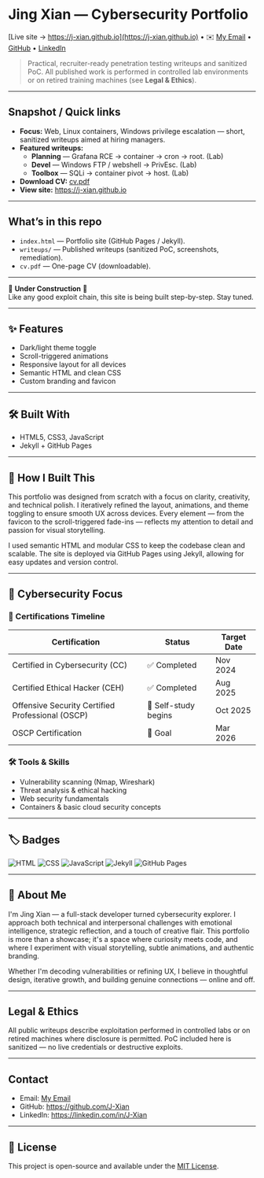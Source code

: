 # Jing Xian — Cybersecurity Portfolio  
[Live site → https://j-xian.github.io](https://j-xian.github.io) • ✉️ [My Email](mailto:jingxian06@hotmail.com) • [GitHub](https://github.com/J-Xian) • [LinkedIn](https://linkedin.com/in/j-xian)

> Practical, recruiter-ready penetration testing writeups and sanitized PoC. All published work is performed in controlled lab environments or on retired training machines (see **Legal & Ethics**).

---

## Snapshot / Quick links
- **Focus:** Web, Linux containers, Windows privilege escalation — short, sanitized writeups aimed at hiring managers.  
- **Featured writeups:**  
  - **Planning** — Grafana RCE → container → cron → root. (Lab)  
  - **Devel** — Windows FTP / webshell → PrivEsc. (Lab)  
  - **Toolbox** — SQLi → container pivot → host. (Lab)  
- **Download CV:** [cv.pdf](https://j-xian.github.io/File/Jing_Xian_Ching_CV.pdf)  
- **View site:** https://j-xian.github.io

---

## What’s in this repo
- `index.html` — Portfolio site (GitHub Pages / Jekyll).  
- `writeups/` — Published writeups (sanitized PoC, screenshots, remediation).  
- `cv.pdf` — One-page CV (downloadable).

---

🚧 **Under Construction** 🚧  
Like any good exploit chain, this site is being built step-by-step. Stay tuned.

---

## ✨ Features
- Dark/light theme toggle  
- Scroll-triggered animations  
- Responsive layout for all devices  
- Semantic HTML and clean CSS  
- Custom branding and favicon

---

## 🛠️ Built With
- HTML5, CSS3, JavaScript  
- Jekyll + GitHub Pages

---

## 🧠 How I Built This
This portfolio was designed from scratch with a focus on clarity, creativity, and technical polish. I iteratively refined the layout, animations, and theme toggling to ensure smooth UX across devices. Every element — from the favicon to the scroll-triggered fade-ins — reflects my attention to detail and passion for visual storytelling.

I used semantic HTML and modular CSS to keep the codebase clean and scalable. The site is deployed via GitHub Pages using Jekyll, allowing for easy updates and version control.

---

## 🔐 Cybersecurity Focus

### 🧪 Certifications Timeline
| Certification              | Status        | Target Date     |
|---------------------------|---------------|-----------------|
| Certified in Cybersecurity (CC) | ✅ Completed | Nov 2024        |
| Certified Ethical Hacker (CEH)  | ✅ Completed | Aug 2025        |
| Offensive Security Certified Professional (OSCP) | 🧠 Self-study begins | Oct 2025        |
| OSCP Certification         | 🎯 Goal       | Mar 2026        |

### 🛠 Tools & Skills
- Vulnerability scanning (Nmap, Wireshark)  
- Threat analysis & ethical hacking  
- Web security fundamentals  
- Containers & basic cloud security concepts

---

## 🏷️ Badges
![HTML](https://img.shields.io/badge/HTML5-E34F26?style=for-the-badge&logo=html5&logoColor=white)
![CSS](https://img.shields.io/badge/CSS3-1572B6?style=for-the-badge&logo=css3&logoColor=white)
![JavaScript](https://img.shields.io/badge/JavaScript-F7DF1E?style=for-the-badge&logo=javascript&logoColor=black)
![Jekyll](https://img.shields.io/badge/Jekyll-CC0000?style=for-the-badge&logo=jekyll&logoColor=white)
![GitHub Pages](https://img.shields.io/badge/GitHub%20Pages-222222?style=for-the-badge&logo=github&logoColor=white)

---

## 👤 About Me
I'm Jing Xian — a full-stack developer turned cybersecurity explorer. I approach both technical and interpersonal challenges with emotional intelligence, strategic reflection, and a touch of creative flair. This portfolio is more than a showcase; it's a space where curiosity meets code, and where I experiment with visual storytelling, subtle animations, and authentic branding.

Whether I'm decoding vulnerabilities or refining UX, I believe in thoughtful design, iterative growth, and building genuine connections — online and off.

---

## Legal & Ethics
All public writeups describe exploitation performed in controlled labs or on retired machines where disclosure is permitted. PoC included here is sanitized — no live credentials or destructive exploits.

---

## Contact
- Email: [My Email](mailto:jingxian06@hotmail.com)
- GitHub: https://github.com/J-Xian  
- LinkedIn: https://linkedin.com/in/J-Xian

---

## 📄 License
This project is open-source and available under the [MIT License](LICENSE).
